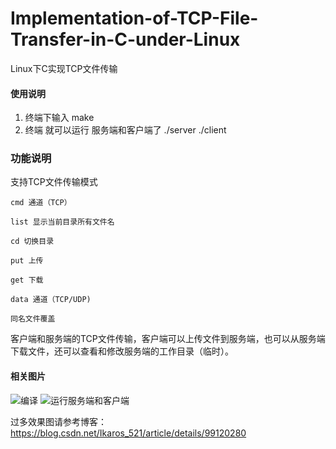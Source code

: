 # Implementation-of-TCP-File-Transfer-in-C-under-Linux
Linux下C实现TCP文件传输

#### 使用说明

1. 终端下输入 make
2. 终端 就可以运行 服务端和客户端了  ./server  ./client

### 功能说明
支持TCP文件传输模式

    cmd 通道（TCP）
    
	list 显示当前目录所有文件名
  
	cd 切换目录
  
	put 上传
   
	get 下载
  
    data 通道（TCP/UDP)
    
    同名文件覆盖
    


  客户端和服务端的TCP文件传输，客户端可以上传文件到服务端，也可以从服务端下载文件，还可以查看和修改服务端的工作目录（临时）。

#### 相关图片

![编译](https://images.gitee.com/uploads/images/2019/0823/204156_4e89811a_5140590.png "屏幕截图.png")
![运行服务端和客户端](https://images.gitee.com/uploads/images/2019/0823/204225_ab4b56ed_5140590.png "屏幕截图.png")

过多效果图请参考博客：https://blog.csdn.net/Ikaros_521/article/details/99120280
